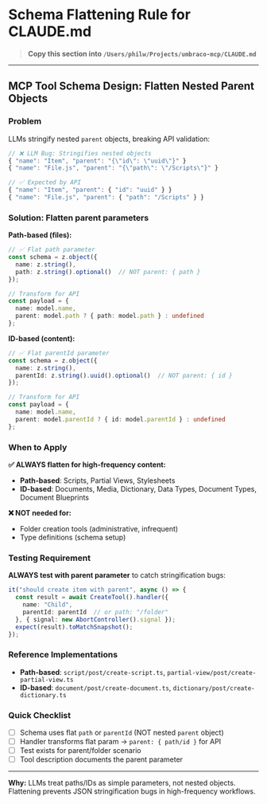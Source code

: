 # Schema Flattening Rule for CLAUDE.md

> **Copy this section into `/Users/philw/Projects/umbraco-mcp/CLAUDE.md`**

---

## MCP Tool Schema Design: Flatten Nested Parent Objects

### Problem
LLMs stringify nested `parent` objects, breaking API validation:

```typescript
// ❌ LLM Bug: Stringifies nested objects
{ "name": "Item", "parent": "{\"id\": \"uuid\"}" }
{ "name": "File.js", "parent": "{\"path\": \"/Scripts\"}" }

// ✅ Expected by API
{ "name": "Item", "parent": { "id": "uuid" } }
{ "name": "File.js", "parent": { "path": "/Scripts" } }
```

### Solution: Flatten parent parameters

**Path-based (files):**
```typescript
// ✅ Flat path parameter
const schema = z.object({
  name: z.string(),
  path: z.string().optional()  // NOT parent: { path }
});

// Transform for API
const payload = {
  name: model.name,
  parent: model.path ? { path: model.path } : undefined
};
```

**ID-based (content):**
```typescript
// ✅ Flat parentId parameter
const schema = z.object({
  name: z.string(),
  parentId: z.string().uuid().optional()  // NOT parent: { id }
});

// Transform for API
const payload = {
  name: model.name,
  parent: model.parentId ? { id: model.parentId } : undefined
};
```

### When to Apply
**✅ ALWAYS flatten for high-frequency content:**
- **Path-based**: Scripts, Partial Views, Stylesheets
- **ID-based**: Documents, Media, Dictionary, Data Types, Document Types, Document Blueprints

**❌ NOT needed for:**
- Folder creation tools (administrative, infrequent)
- Type definitions (schema setup)

### Testing Requirement
**ALWAYS test with parent parameter** to catch stringification bugs:

```typescript
it("should create item with parent", async () => {
  const result = await CreateTool().handler({
    name: "Child",
    parentId: parentId  // or path: "/folder"
  }, { signal: new AbortController().signal });
  expect(result).toMatchSnapshot();
});
```

### Reference Implementations
- **Path-based**: `script/post/create-script.ts`, `partial-view/post/create-partial-view.ts`
- **ID-based**: `document/post/create-document.ts`, `dictionary/post/create-dictionary.ts`

### Quick Checklist
- [ ] Schema uses flat `path` or `parentId` (NOT nested `parent` object)
- [ ] Handler transforms flat param → `parent: { path/id }` for API
- [ ] Test exists for parent/folder scenario
- [ ] Tool description documents the parent parameter

---

**Why:** LLMs treat paths/IDs as simple parameters, not nested objects. Flattening prevents JSON stringification bugs in high-frequency workflows.
